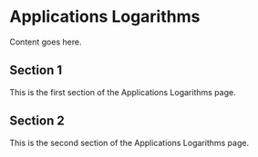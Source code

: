 # Applications Logarithms

Content goes here.

## Section 1

This is the first section of the Applications Logarithms page.

## Section 2

This is the second section of the Applications Logarithms page.

